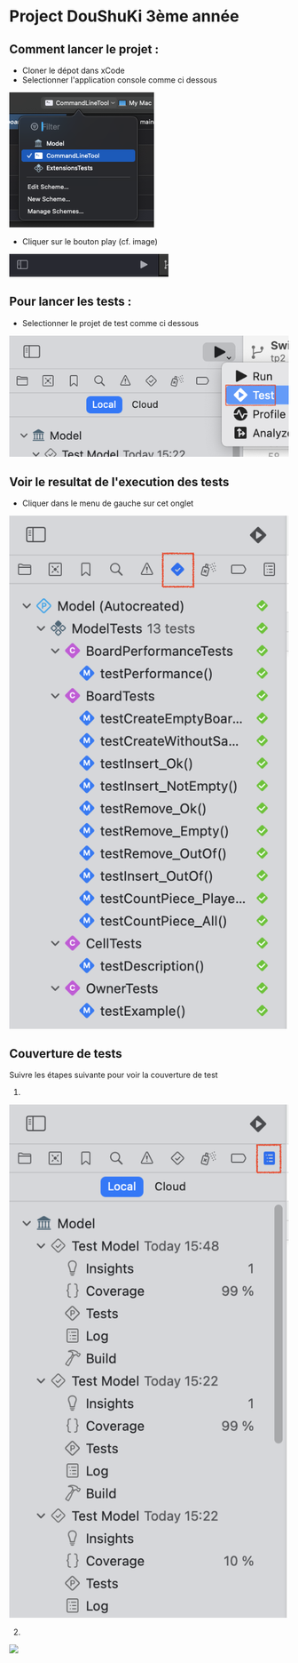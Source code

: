 # Project DouShuKi 3ème année

## Comment lancer le projet :

- Cloner le dépot dans xCode
- Selectionner l'application console comme ci dessous

<img src="./Image/SelectProject.png" height="auto" width="auto"/>

- Cliquer sur le bouton play (cf. image)

<img src="./Image/PlayButton.png" height="auto" width="auto"/>

## Pour lancer les tests :

- Selectionner le projet de test comme ci dessous

<img src="./Image/RunTest.png" height="auto" width="auto"/>


## Voir le resultat de l'execution des tests

- Cliquer dans le menu de gauche sur cet onglet

<img src="./Image/ResultTest.png" height="auto" width="auto"/>

## Couverture de tests

Suivre les étapes suivante pour voir la couverture de test

1)

<img src="./Image/Coverage%20report.png" height="auto" width="auto"/>

2)

<img src="./Image/CodeCoverage2.png" height="auto" width="auto"/>
